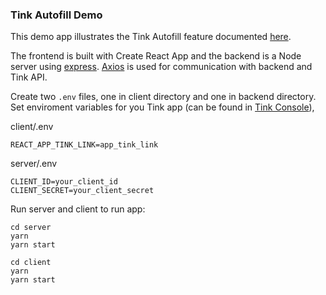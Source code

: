 ### Tink Autofill Demo

This demo app illustrates the Tink Autofill feature documented [here](https://docs.tink.com/resources/solutions/autofill).

The frontend is built with Create React App and the backend is a Node server using [express](https://expressjs.com/). [Axios](https://github.com/axios/axios) is used for communication with backend and Tink API.

Create two `.env` files, one in client directory and one in backend directory. Set enviroment variables for you Tink app (can be found in [Tink Console](https://console.tink.com/)),

client/.env

```
REACT_APP_TINK_LINK=app_tink_link
```

server/.env

```
CLIENT_ID=your_client_id
CLIENT_SECRET=your_client_secret
```

Run server and client to run app:

```
cd server
yarn
yarn start
```

```
cd client
yarn
yarn start
```
